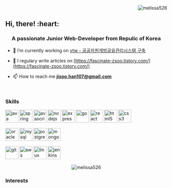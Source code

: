 <p align="right"> <img src="https://komarev.com/ghpvc/?username=melissa526" alt="melissa526" /> </p>
<h2>Hi, there! :heart:</h2>
<h3 align="center">A passionate Junior Web-Developer from Repulic of Korea</h3>

- 🔭 I’m currently working on [vtw - 공공자원개방공유관리시스템 구축](https://eshare.go.kr)

- 📝 I regulary write articles on [https://fascinate-zsoo.tistory.com/](https://fascinate-zsoo.tistory.com/)

- 📫 How to reach me **jisoo.han107@gmail.com**

<br/><p></p>
<h3>Skills</h3>
<p align="left"> <img src="https://devicons.github.io/devicon/devicon.git/icons/java/java-original-wordmark.svg" alt="java" width="40" height="40"/>   <img src="https://www.vectorlogo.zone/logos/springio/springio-icon.svg" alt="spring" width="40" height="40"/>   <img src="https://devicons.github.io/devicon/devicon.git/icons/javascript/javascript-original.svg" alt="javascript" width="40" height="40"/>   <img src="https://devicons.github.io/devicon/devicon.git/icons/nodejs/nodejs-original-wordmark.svg" alt="nodejs" width="40" height="40"/>   <img src="https://devicons.github.io/devicon/devicon.git/icons/express/express-original-wordmark.svg" alt="express" width="40" height="40"/>   <img src="https://devicons.github.io/devicon/devicon.git/icons/go/go-original.svg" alt="go" width="40" height="40"/>   <img src="https://devicons.github.io/devicon/devicon.git/icons/react/react-original-wordmark.svg" alt="react" width="40" height="40"/>   <img src="https://devicons.github.io/devicon/devicon.git/icons/html5/html5-original-wordmark.svg" alt="html5" width="40" height="40"/>   <img src="https://devicons.github.io/devicon/devicon.git/icons/css3/css3-original-wordmark.svg" alt="css3" width="40" height="40"/> </p>
<p align="left"> <img src="https://devicons.github.io/devicon/devicon.git/icons/oracle/oracle-original.svg" alt="oracle" width="40" height="40"/>   <img src="https://devicons.github.io/devicon/devicon.git/icons/mysql/mysql-original-wordmark.svg" alt="mysql" width="40" height="40"/>   <img src="https://devicons.github.io/devicon/devicon.git/icons/postgresql/postgresql-original-wordmark.svg" alt="postgresql" width="40" height="40"/>   <img src="https://devicons.github.io/devicon/devicon.git/icons/mongodb/mongodb-original-wordmark.svg" alt="mongodb" width="40" height="40"/> </p>
<p align="left"> <img src="https://www.vectorlogo.zone/logos/git-scm/git-scm-icon.svg" alt="git" width="40" height="40"/>   <img src="https://devicons.github.io/devicon/devicon.git/icons/amazonwebservices/amazonwebservices-original-wordmark.svg" alt="aws" width="40" height="40"/>   <img src="https://devicons.github.io/devicon/devicon.git/icons/linux/linux-original.svg" alt="linux" width="40" height="40"/>   <img src="https://www.vectorlogo.zone/logos/jenkins/jenkins-icon.svg" alt="jenkins" width="40" height="40"/> </p>

<p align="center">
<img align="center" src="https://github-readme-stats.vercel.app/api/top-langs/?username=melissa526&layout=compact&hide=html" alt="melissa526" />
</p>

<h3 align="left">Interests</h3>

  
